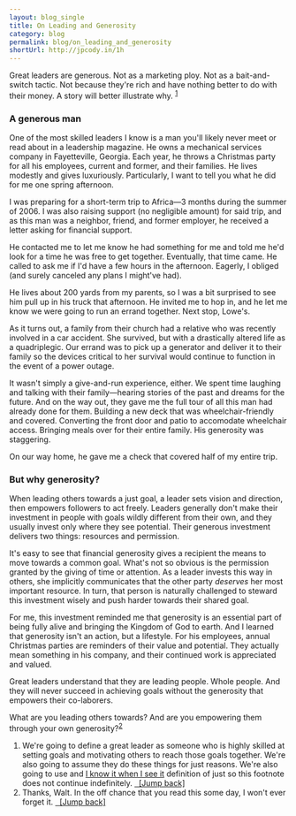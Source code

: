 ```yaml
---
layout: blog_single
title: On Leading and Generosity
category: blog
permalink: blog/on_leading_and_generosity
shortUrl: http://jpcody.in/1h
---
```

<p>Great leaders are generous. Not as a marketing ploy. Not as a bait-and-switch tactic. Not because they're rich and have nothing better to do with their money. A story will better illustrate why. <sup id="2010_01_07_fnlink1"><a href="
#2010_01_07_fn1">1</a></sup></p>
<h3>A generous man</h3>
<p>One of the most skilled leaders I know is a man you'll likely never meet or read about in a leadership magazine. He owns a mechanical services company in Fayetteville, Georgia. Each year, he throws a Christmas party for all his employees, current and former, and their families. He lives modestly and gives luxuriously. Particularly, I want to tell you what he did for me one spring afternoon.</p>
<p>I was preparing for a short-term trip to Africa&mdash;3 months during the summer of 2006. I was also raising support (no negligible amount) for said trip, and as this man was a neighbor, friend, and former employer, he received a letter asking for financial support.</p>
<p>He contacted me to let me know he had something for me and told me he'd look for a time he was free to get together. Eventually, that time came. He called to ask me if I'd have a few hours in the afternoon. Eagerly, I obliged (and surely canceled any plans I might've had).</p>
<p>He lives about 200 yards from my parents, so I was a bit surprised to see him pull up in his truck that afternoon. He invited me to hop in, and he let me know we were going to run an errand together. Next stop, Lowe's.</p>
<p>As it turns out, a family from their church had a relative who was recently involved in a car accident. She survived, but with a drastically altered life as a quadriplegic. Our errand was to pick up a generator and deliver it to their family so the devices critical to her survival would continue to function in the event of a power outage.</p>
<p>It wasn't simply a give-and-run experience, either. We spent time laughing and talking with their family&mdash;hearing stories of the past and dreams for the future. And on the way out, they gave me the full tour of all this man had already done for them. Building a new deck that was wheelchair-friendly and covered. Converting the front door and patio to accomodate wheelchair access. Bringing meals over for their entire family. His generosity was staggering.</p>
<p>On our way home, he gave me a check that covered half of my entire trip.</p>
<h3>But why generosity?</h3>
<p>When leading others towards a just goal, a leader sets vision and direction, then empowers followers to act freely. Leaders generally don't make their investment in people with goals wildly different from their own, and they usually invest only where they see potential. Their generous investment delivers two things: resources and permission.</p>
<p>It's easy to see that financial generosity gives a recipient the means to move towards a common goal. What's not so obvious is the permission granted by the giving of time or attention. As a leader invests this way in others, she implicitly communicates that the other party <em>deserves</em> her most important resource. In turn, that person is naturally challenged to steward this investment wisely and push harder towards their shared goal.</p>
<p>For me, this investment reminded me that generosity is an essential part of being fully alive and bringing the Kingdom of God to earth. And I learned that generosity isn't an action, but a lifestyle. For his employees, annual Christmas parties are reminders of their value and potential. They actually mean something in his company, and their continued work is appreciated and valued.</p>
<p>Great leaders understand that they are leading people. Whole people. And they will never succeed in achieving goals without the generosity that empowers their co-laborers.</p>
<p>What are you leading others towards? And are you empowering them through your own generosity?<sup id="2010_01_07_fnlink2"><a href="#2010_01_07_fn2">2</a></sup></p>
<ol>
    <li id="2010_01_07_fn1">We're going to define a great leader as someone who is highly skilled at setting goals and motivating others to reach those goals together. We're also going to assume they do these things for just reasons. We're also going to use and <a href="http://en.wikipedia.org/wiki/I_know_it_when_I_see_it">I know it when I see it</a> definition of just so this footnote does not continue indefinitely. <a href="#2010_01_07_fnlink1" class="small_caps">&nbsp;&nbsp;[Jump back]</a></li>
    <li id="2010_01_07_fn2">Thanks, Walt. In the off chance that you read this some day, I won't ever forget it. <a href="#2010_01_07_fnlink2" class="small_caps">&nbsp;&nbsp;[Jump back]</a></li>
</ol>